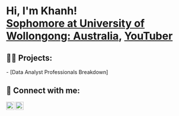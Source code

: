 <h1>Hi, I'm Khanh! <br/><a href="https://github.com/KhanhQNguyn"> <a href="https://www.linkedin.com/in/frankkhanhnguyen/">Sophomore at University of Wollongong: Australia</a>, <a href="https://www.youtube.com/c/joshmadakor">YouTuber</a></h1>

<h2>👨‍💻 Projects:</h2>
- [Data Analyst Professionals Breakdown]
<h2> 🤳 Connect with me:</h2>

[<img align="left" alt="JoshMadakor | LinkedIn" width="22px" src="https://cdn.jsdelivr.net/npm/simple-icons@v3/icons/linkedin.svg" />][linkedin]
[<img align="left" alt="JoshMadakor | Instagram" width="22px" src="https://cdn.jsdelivr.net/npm/simple-icons@v3/icons/instagram.svg" />][instagram]

[instagram]: https://www.instagram.com/quockh.anh
[linkedin]: https://linkedin.com/in/frankkhanhnguyen
